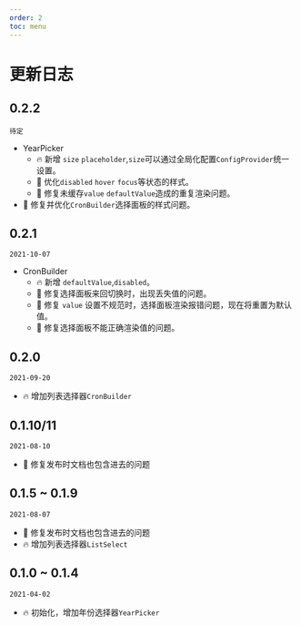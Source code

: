 ```yaml
---
order: 2
toc: menu
---
```


# 更新日志

## 0.2.2
`待定`
* YearPicker
  - 🔥 新增 `size` `placeholder`,`size`可以通过全局化配置`ConfigProvider`统一设置。
  - 💄 优化`disabled` `hover` `focus`等状态的样式。
  - 🐞 修复未缓存`value` `defaultValue`造成的重复渲染问题。
* 💄 修复并优化`CronBuilder`选择面板的样式问题。

## 0.2.1
`2021-10-07`   
* CronBuilder
  - 🔥 新增 `defaultValue`,`disabled`。
  - 🐞 修复选择面板来回切换时，出现丢失值的问题。
  - 🐞 修复 `value` 设置不规范时，选择面板渲染报错问题，现在将重置为默认值。
  - 🐞 修复选择面板不能正确渲染值的问题。

## 0.2.0
`2021-09-20`
- 🔥 增加列表选择器`CronBuilder`

## 0.1.10/11
`2021-08-10`
- 🐞 修复发布时文档也包含进去的问题

## 0.1.5 ~ 0.1.9
`2021-08-07`
- 🐞 修复发布时文档也包含进去的问题
- 🔥 增加列表选择器`ListSelect`

## 0.1.0 ~ 0.1.4
`2021-04-02`
- 🔥 初始化，增加年份选择器`YearPicker`
